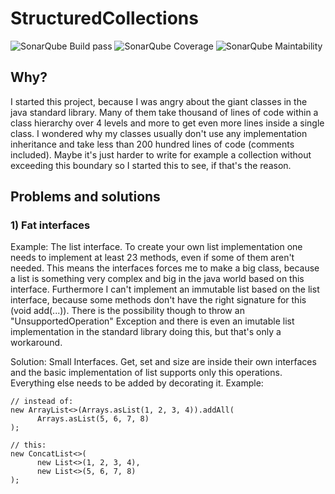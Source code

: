 # StructuredCollections

![SonarQube Build pass](https://sonarcloud.io/api/project_badges/measure?project=de.shryne.structured-collections%3Astructured-collections&metric=alert_status)
![SonarQube Coverage](https://sonarcloud.io/api/project_badges/measure?project=de.shryne.structured-collections%3Astructured-collections&metric=coverage)
![SonarQube Maintability](https://sonarcloud.io/api/project_badges/measure?project=de.shryne.structured-collections%3Astructured-collections&metric=sqale_rating)

## Why?

I started this project, because I was angry about the giant classes in the java standard library. Many of them take thousand of lines of
code within a class hierarchy over 4 levels and more to get even more lines inside a single class. I wondered why my classes usually don't
use any implementation inheritance and take less than 200 hundred lines of code (comments included). Maybe it's just harder to write for
example a collection without exceeding this boundary so I started this to see, if that's the reason.

## Problems and solutions

### 1) Fat interfaces
Example: The list interface. To create your own list implementation one needs to implement at least 23 methods, even if some of them aren't
needed. This means the interfaces forces me to make a big class, because a list is something very complex and big in the java world based
on this interface.
Furthermore I can't implement an immutable list based on the list interface, because some methods don't have the right signature
for this (void add(...)). There is the possibility though to throw an "UnsupportedOperation" Exception and there is even an imutable list
implementation in the standard library doing this, but that's only a workaround.

Solution: Small Interfaces. Get, set and size are inside their own interfaces and the basic implementation of list supports only this
operations. Everything else needs to be added by decorating it.
Example:

```
// instead of:
new ArrayList<>(Arrays.asList(1, 2, 3, 4)).addAll(
      Arrays.asList(5, 6, 7, 8)
);

// this:
new ConcatList<>(
      new List<>(1, 2, 3, 4),
      new List<>(5, 6, 7, 8)
);
```

